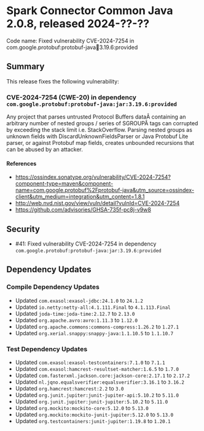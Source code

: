 # Spark Connector Common Java 2.0.8, released 2024-??-??

Code name: Fixed vulnerability CVE-2024-7254 in com.google.protobuf:protobuf-java:jar:3.19.6:provided

## Summary

This release fixes the following vulnerability:

### CVE-2024-7254 (CWE-20) in dependency `com.google.protobuf:protobuf-java:jar:3.19.6:provided`
Any project that parses untrusted Protocol Buffers dataÂ containing an arbitrary number of nested groups / series of SGROUPÂ tags can corrupted by exceeding the stack limit i.e. StackOverflow. Parsing nested groups as unknown fields with DiscardUnknownFieldsParser or Java Protobuf Lite parser, or against Protobuf map fields, creates unbounded recursions that can be abused by an attacker.
#### References
* https://ossindex.sonatype.org/vulnerability/CVE-2024-7254?component-type=maven&component-name=com.google.protobuf%2Fprotobuf-java&utm_source=ossindex-client&utm_medium=integration&utm_content=1.8.1
* http://web.nvd.nist.gov/view/vuln/detail?vulnId=CVE-2024-7254
* https://github.com/advisories/GHSA-735f-pc8j-v9w8

## Security

* #41: Fixed vulnerability CVE-2024-7254 in dependency `com.google.protobuf:protobuf-java:jar:3.19.6:provided`

## Dependency Updates

### Compile Dependency Updates

* Updated `com.exasol:exasol-jdbc:24.1.0` to `24.1.2`
* Updated `io.netty:netty-all:4.1.111.Final` to `4.1.113.Final`
* Updated `joda-time:joda-time:2.12.7` to `2.13.0`
* Updated `org.apache.avro:avro:1.11.3` to `1.12.0`
* Updated `org.apache.commons:commons-compress:1.26.2` to `1.27.1`
* Updated `org.xerial.snappy:snappy-java:1.1.10.5` to `1.1.10.7`

### Test Dependency Updates

* Updated `com.exasol:exasol-testcontainers:7.1.0` to `7.1.1`
* Updated `com.exasol:hamcrest-resultset-matcher:1.6.5` to `1.7.0`
* Updated `com.fasterxml.jackson.core:jackson-core:2.17.1` to `2.17.2`
* Updated `nl.jqno.equalsverifier:equalsverifier:3.16.1` to `3.16.2`
* Updated `org.hamcrest:hamcrest:2.2` to `3.0`
* Updated `org.junit.jupiter:junit-jupiter-api:5.10.2` to `5.11.0`
* Updated `org.junit.jupiter:junit-jupiter:5.10.2` to `5.11.0`
* Updated `org.mockito:mockito-core:5.12.0` to `5.13.0`
* Updated `org.mockito:mockito-junit-jupiter:5.12.0` to `5.13.0`
* Updated `org.testcontainers:junit-jupiter:1.19.8` to `1.20.1`
